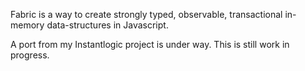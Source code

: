 Fabric is a way to create strongly typed, observable, transactional in-memory data-structures in Javascript.

A port from my Instantlogic project is under way. This is still work in progress.
